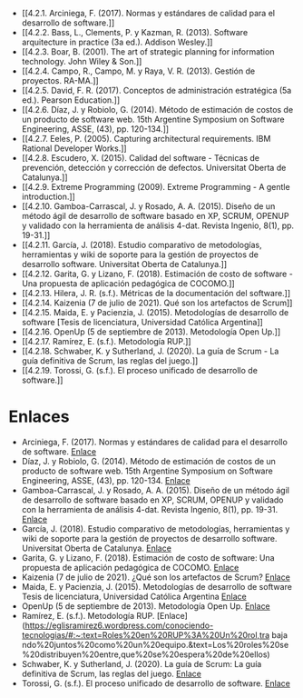 - [[4.2.1. Arciniega, F. (2017). Normas y estándares de calidad para el desarrollo de software.]]
- [[4.2.2. Bass, L., Clements, P. y Kazman, R. (2013). Software arquitecture in practice (3a ed.). Addison Wesley.]]
- [[4.2.3. Boar, B. (2001). The art of strategic planning for information technology. John Wiley & Son.]]
- [[4.2.4. Campo, R., Campo, M. y Raya, V. R. (2013). Gestión de proyectos. RA-MA.]]
- [[4.2.5. David, F. R. (2017). Conceptos de administración estratégica (5a ed.). Pearson Education.]]
- [[4.2.6. Díaz, J. y Robiolo, G. (2014). Método de estimación de costos de un producto de software web. 15th Argentine Symposium on Software Engineering, ASSE, (43), pp. 120-134.]]
- [[4.2.7. Eeles, P. (2005). Capturing architectural requirements. IBM Rational Developer Works.]]
- [[4.2.8. Escudero, X. (2015). Calidad del software - Técnicas de prevención, detección y corrección de defectos. Universitat Oberta de Catalunya.]]
- [[4.2.9. Extreme Programming (2009). Extreme Programming - A gentle introduction.]]
- [[4.2.10. Gamboa-Carrascal, J. y Rosado, A. A. (2015). Diseño de un método ágil de desarrollo de software basado en XP, SCRUM, OPENUP y validado con la herramienta de análisis 4-dat. Revista Ingenio, 8(1), pp. 19-31.]]
- [[4.2.11. García, J. (2018). Estudio comparativo de metodologías, herramientas y wiki de soporte para la gestión de proyectos de desarrollo software. Universitat Oberta de Catalunya.]]
- [[4.2.12. Garita, G. y Lizano, F. (2018). Estimación de costo de software - Una propuesta de aplicación pedagógica de COCOMO.]]
- [[4.2.13. Hilera, J. R. (s.f.). Métricas de la documentación del software.]]
- [[4.2.14. Kaizenia (7 de julio de 2021). Qué son los artefactos de Scrum]]
- [[4.2.15. Maida, E. y Pacienzia, J. (2015). Metodologías de desarrollo de software [Tesis de licenciatura, Universidad Católica Argentina]]
- [[4.2.16. OpenUp (5 de septiembre de 2013). Metodología Open Up.]]
- [[4.2.17. Ramírez, E. (s.f.). Metodología RUP.]]
- [[4.2.18. Schwaber, K. y Sutherland, J. (2020). La guía de Scrum - La guía definitiva de Scrum, las reglas del juego.]]
- [[4.2.19. Torossi, G. (s.f.). El proceso unificado de desarrollo de software.]]

# Enlaces
- Arciniega, F. (2017). Normas y estándares de calidad para el desarrollo de software. [Enlace](http://fcaenlinea.unam.mx/anexos/1728/Unidad_2/u2_act2_1.pdf)
- Díaz, J. y Robiolo, G. (2014). Método de estimación de costos de un producto de software web. 15th Argentine Symposium on Software Engineering, ASSE, (43), pp. 120-134. [Enlace](https://43jaiio.sadio.org.ar/proceedings/ASSE/02-01-568-2484-1-DR.pdf)
- Gamboa-Carrascal, J. y Rosado, A. A. (2015). Diseño de un método ágil de desarrollo de software basado en XP, SCRUM, OPENUP y validado con la herramienta de análisis 4-dat. Revista Ingenio, 8(1), pp. 19-31. [Enlace](https://revistas.ufps.edu.co/index.php/ingenio/article/view/2045/1998)
- García, J. (2018). Estudio comparativo de metodologías, herramientas y wiki de soporte para la gestión de proyectos de desarrollo software. Universitat Oberta de Catalunya. [Enlace](http://openaccess.uoc.edu/webapps/o2/bitstream/10609/73151/6/jgarcianavarroTFG0118memoria.pdf)
- Garita, G. y Lizano, F. (2018). Estimación de costo de software: Una propuesta de aplicación pedagógica de COCOMO. [Enlace](https://www.researchgate.net/publication/323333867_Estimacion_de_costo_de_software_Una_propuesta_de_aplicacion_pedagogica_de_COCOMO)
- Kaizenia (7 de julio de 2021). ¿Qué son los artefactos de Scrum? [Enlace](https://kzi.mx/que-son-los-artefactos-de-scrum/#:~:text=Dentro%20del%20marco%20de%20Scrum,manejo%20de%20informaci%C3%B3n%20en%20la)
- Maida, E. y Pacienzia, J. (2015). Metodologías de desarrollo de software Tesis de licenciatura, Universidad Católica Argentina [Enlace](https://repositorio.uca.edu.ar/bitstream/123456789/522/1/metodologias-desarrollo-software.pdf)
- OpenUp (5 de septiembre de 2013). Metodología Open Up. [Enlace](http://openupeaojmp.blogspot.com/2013/09/metodologia-open-up.html)
- Ramírez, E. (s.f.). Metodología RUP. [Enlace](https://eglisramirez6.wordpress.com/conociendo-tecnologias/#:~:text=Roles%20en%20RUP%3A%20Un%20rol,tra baja ndo%20juntos%20como%20un%20equipo.&text=Los%20roles%20se%20distribuyen%20entre,que%20se%20espera%20de%20ellos)
- Schwaber, K. y Sutherland, J. (2020). La guía de Scrum: La guía definitiva de Scrum, las reglas del juego. [Enlace](https://scrumguides.org/docs/scrumguide/v2020/2020-Scrum-Guide-Spanish-Latin-South-American.pdf)
- Torossi, G. (s.f.). El proceso unificado de desarrollo de software. [Enlace](http://dsc.itmorelia.edu.mx/~jcolivares/courses/pm10a/rup.pdf)